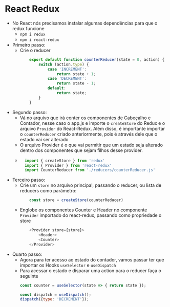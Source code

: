 # React Redux

- No React nós precisamos instalar algumas dependências para que o redux funcione
    - `npm i redux`
    - `npm i react-redux`
- Primeiro passo: 
    - Crie o reducer 
        ```javascript
            export default function counterReducer(state = 0, action) {
                switch (action.type) {
                    case 'INCREMENT':
                        return state + 1;
                    case 'DECREMENT':
                        return state - 1;
                    default: 
                        return state;
                }
            }
        ```
- Segundo passo: 
    - Vá no arquivo que irá conter os componentes de Cabeçalho e Contador, nesse caso o app.js e importe o `createStore` do Redux e o arquivo `Provider` do React-Redux. Além disso, é importante importar o `counterReducer` criado anteriormente, pois é através dele que o estado vai ser alterado
    - O arquivo Provider é o que vai permitir que um estado seja alterado dentro dos componentes que sejam filhos desse provider.
    - ```javascript
        import { createStore } from 'redux'
        import { Provider } from 'react-redux'
        import CounterReducer from './reducers/counterReducer.js'
      ```
- Terceiro passo: 
    - Crie um `store` no arquivo principal, passando o reducer, ou lista de reducers como parâmetro:
        ```javascript
            const store = createStore(counterReducer)
        ```
    - Englobe os componentes Counter e Header no componente `Provider` importado do react-redux, passando como propriedade o store
        ```javascript
            <Provider store={store}>
                <Header>
                <Counter>
            </Provider>
        ```
- Quarto passo:
    - Agora para ter acesso ao estado do contador, vamos passar ter que importar os Hooks `useSelector` e `useDispatch`
    - Para acessar o estado e disparar uma action para o reducer faça o seguinte
        ```javascript
        const counter = useSelector(state => { return state });

        const dispatch = useDispatch();
        dispatch({type: 'DECREMENT'});  
        
        ```

